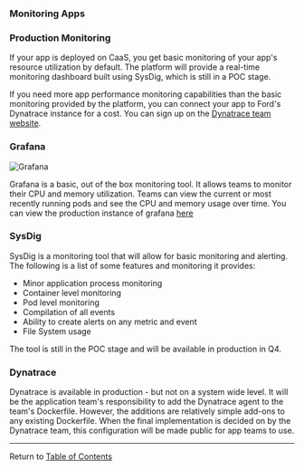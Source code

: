 ### Monitoring Apps

### Production Monitoring 

If your app is deployed on CaaS, you get basic monitoring of your app's resource utilization by default. The platform will provide a real-time monitoring dashboard built using SysDig, which is still in a POC stage. 

If you need more app performance monitoring capabilities than the basic monitoring provided by the platform, you can connect your app to Ford's Dynatrace instance for a cost. You can sign up on the [Dynatrace team website](https://it1.spt.ford.com/sites/L1POE/Public/SitePages/Dynatrace.aspx).

### Grafana

![Grafana](https://github.ford.com/DevEnablement/caas-workshop/blob/master/images/monitoring.png)

Grafana is a basic, out of the box monitoring tool. It allows teams to monitor their CPU and memory utilization. Teams can view the current or most recently running pods and see the CPU and memory usage over time. You can view the production instance of grafana [here](https://monitoring.app.caas.ford.com/)

### SysDig

SysDig is a monitoring tool that will allow for basic monitoring and alerting. The following is a list of some features and monitoring it provides: 

- Minor application process monitoring 
- Container level monitoring 
- Pod level monitoring 
- Compilation of all events 
- Ability to create alerts on any metric and event 
- File System usage

The tool is still in the POC stage and will be available in production in Q4. 

### Dynatrace

Dynatrace is available in production - but not on a system wide level. It will be the application team's responsibility to add the Dynatrace agent to the team's Dockerfile. However, the additions are relatively simple add-ons to any existing Dockerfile. When the final implementation is decided on by the Dynatrace team, this configuration will be made public for app teams to use. 

<!--
> NOTE: This implementation is subject to change 

#### Dockerfile Changes

Open Dockerfile-2 located in `springboot/image` for your own reference. We will review the additions that you can simply add to your Dockerfiles to include a Dyntrace agent in your containers. 

```Dockerfile
FROM registry.redhat.io/rhscl/python-27-rhel7 AS builder
ARG DT_API_URL="https://wwwqa.dynatrace.ford.com/e/114d327e-ea9d-46cc-92d3-3967eaedacde/api/"
ARG DT_API_TOKEN="YOUR_TOKEN_HERE"
ARG DT_ONEAGENT_OPTIONS="flavor=default&include=java"
ENV DT_HOME="/opt/dynatrace/oneagent"
USER root
RUN mkdir -p "$DT_HOME" && \
    wget --no-check-certificate -O "$DT_HOME/oneagent.zip" "$DT_API_URL/v1/deployment/installer/agent/unix/paas/latest?Api-Token=$DT_API_TOKEN&$DT_ONEAGENT_OPTIONS" && \
    unzip -d "$DT_HOME" "$DT_HOME/oneagent.zip" && \
    rm "$DT_HOME/oneagent.zip"
```

The first part of the Dockerfile sets arguments and environment variables for the Dynatrace URL, token, options, and home directory. The `RUN` step uses all these variables to make a directory in which to play the Dynatrace agent and unzip it. 

The rest of the Dockerfile is the Dockerfile is nearly the same as our previous Dockerfile, with another `FROM` statement. This is known as a [multi-stage build](https://docs.docker.com/develop/develop-images/multistage-build/). Each `FROM` statement can use a different base. Below is the rest of the Dockerfile. 

```Dockerfile
FROM registry.redhat.io/redhat-openjdk-18/openjdk18-openshift
EXPOSE 8080
COPY --from=builder /opt/dynatrace/oneagent /opt/dynatrace/oneagent #<--New Line
RUN sh /opt/dynatrace/oneagent/dynatrace-agent64.sh                 #<--New Line
ARG JAR_FILE=../build/libs/devenablement-service-helloworld.jar     
ADD ${JAR_FILE} devenablement-service-helloworld.jar
USER root                                                           #<--New Line
ENTRYPOINT ["java","-Djava.security.egd=file:/dev/./urandom","-jar","devenablement-service-helloworld.jar"]
```

In the second stage of our multi-stage build, we have most of the same Dockerfile as we did previously. There are 3 changes to include Dynatrace. 

These additions to your Dockerfile will enable your pods to send data to Dynatrace. 
-->
---

Return to [Table of Contents](../README.md#agenda)
